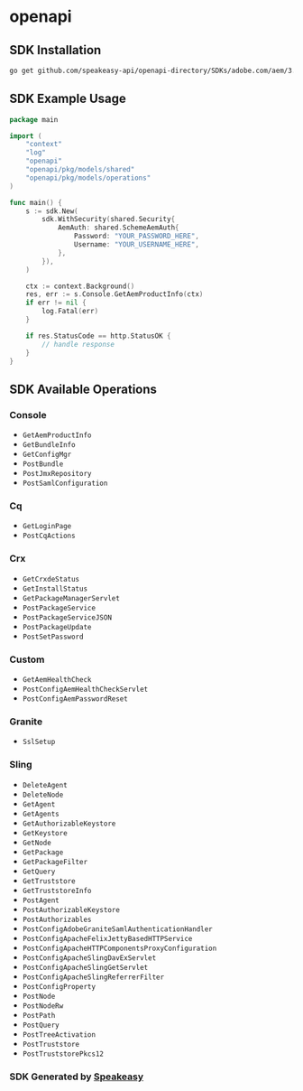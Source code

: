 # openapi

<!-- Start SDK Installation -->
## SDK Installation

```bash
go get github.com/speakeasy-api/openapi-directory/SDKs/adobe.com/aem/3.7.1-pre.0/go
```
<!-- End SDK Installation -->

## SDK Example Usage
<!-- Start SDK Example Usage -->
```go
package main

import (
    "context"
    "log"
    "openapi"
    "openapi/pkg/models/shared"
    "openapi/pkg/models/operations"
)

func main() {
    s := sdk.New(
        sdk.WithSecurity(shared.Security{
            AemAuth: shared.SchemeAemAuth{
                Password: "YOUR_PASSWORD_HERE",
                Username: "YOUR_USERNAME_HERE",
            },
        }),
    )

    ctx := context.Background()
    res, err := s.Console.GetAemProductInfo(ctx)
    if err != nil {
        log.Fatal(err)
    }

    if res.StatusCode == http.StatusOK {
        // handle response
    }
}
```
<!-- End SDK Example Usage -->

<!-- Start SDK Available Operations -->
## SDK Available Operations


### Console

* `GetAemProductInfo`
* `GetBundleInfo`
* `GetConfigMgr`
* `PostBundle`
* `PostJmxRepository`
* `PostSamlConfiguration`

### Cq

* `GetLoginPage`
* `PostCqActions`

### Crx

* `GetCrxdeStatus`
* `GetInstallStatus`
* `GetPackageManagerServlet`
* `PostPackageService`
* `PostPackageServiceJSON`
* `PostPackageUpdate`
* `PostSetPassword`

### Custom

* `GetAemHealthCheck`
* `PostConfigAemHealthCheckServlet`
* `PostConfigAemPasswordReset`

### Granite

* `SslSetup`

### Sling

* `DeleteAgent`
* `DeleteNode`
* `GetAgent`
* `GetAgents`
* `GetAuthorizableKeystore`
* `GetKeystore`
* `GetNode`
* `GetPackage`
* `GetPackageFilter`
* `GetQuery`
* `GetTruststore`
* `GetTruststoreInfo`
* `PostAgent`
* `PostAuthorizableKeystore`
* `PostAuthorizables`
* `PostConfigAdobeGraniteSamlAuthenticationHandler`
* `PostConfigApacheFelixJettyBasedHTTPService`
* `PostConfigApacheHTTPComponentsProxyConfiguration`
* `PostConfigApacheSlingDavExServlet`
* `PostConfigApacheSlingGetServlet`
* `PostConfigApacheSlingReferrerFilter`
* `PostConfigProperty`
* `PostNode`
* `PostNodeRw`
* `PostPath`
* `PostQuery`
* `PostTreeActivation`
* `PostTruststore`
* `PostTruststorePkcs12`
<!-- End SDK Available Operations -->

### SDK Generated by [Speakeasy](https://docs.speakeasyapi.dev/docs/using-speakeasy/client-sdks)
